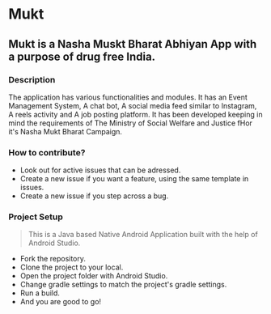 # Mukt

## Mukt is a Nasha Muskt Bharat Abhiyan App with a purpose of drug free India.

### Description
The application has various functionalities and modules. It has an Event Management System, A chat bot, A social media feed similar to Instagram, A reels activity and A job posting platform. It has been developed keeping in mind the requirements of The Ministry of Social Welfare and Justice fHor it's Nasha Mukt Bharat Campaign.

### How to contribute?
- Look out for active issues that can be adressed.
- Create a new issue if you want a feature, using the same template in issues.
- Create a new issue if you step across a bug.

### Project Setup
>This is a Java based Native Android Application built with the help of Android Studio.

- Fork the repository.
- Clone the project to your local.
- Open the project folder with Android Studio.
- Change gradle settings to match the project's gradle settings.
- Run a build.
- And you are good to go!
